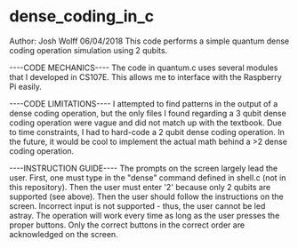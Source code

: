 # dense_coding_in_c
Author: Josh Wolff
06/04/2018
This code performs a simple quantum dense coding operation simulation using 2 qubits.

----CODE MECHANICS----
The code in quantum.c uses several modules that I developed in CS107E. This allows me to
interface with the Raspberry Pi easily. 

----CODE LIMITATIONS----
I attempted to find patterns in the output of a dense coding operation, but the only files
I found regarding a 3 qubit dense coding operation were vague and did not match up with
the textbook. Due to time constraints, I had to hard-code a 2 qubit dense coding
operation. In the future, it would be cool to implement the actual math behind a >2 dense
coding operation.

----INSTRUCTION GUIDE----
The prompts on the screen largely lead the user. First, one must type in the "dense" command
defined in shell.c (not in this repository). Then the user must enter '2' because only 2
qubits are supported (see above). Then the user should follow the instructions on the screen.
Incorrect input is not supported - thus, the user cannot be led astray. The operation will
work every time as long as the user presses the proper buttons. Only the correct buttons in
the correct order are acknowledged on the screen.
